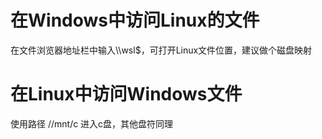 # 在Windows中访问Linux的文件

在文件浏览器地址栏中输入\\\wsl$，可打开Linux文件位置，建议做个磁盘映射

# 在Linux中访问Windows文件

使用路径 //mnt/c 进入c盘，其他盘符同理

